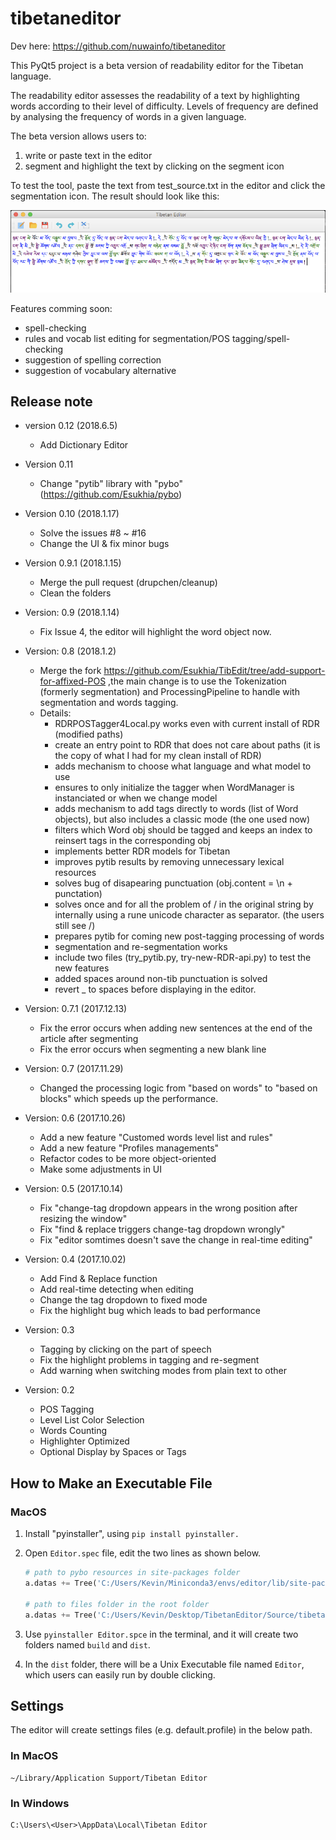 # tibetaneditor

Dev here: https://github.com/nuwainfo/tibetaneditor

This PyQt5 project is a beta version of readability editor for the Tibetan language.

The readability editor assesses the readability of a text by highlighting words according to their level of difficulty. Levels of frequency are defined by analysing the frequency of words in a given language.

The beta version allows users to:

1. write or paste text in the editor
2. segment and highlight the text by clicking on the segment icon

To test the tool, paste the text from test_source.txt in the editor and click the segmentation icon. The result should look like this:

![test](tests/test_result.png)

Features comming soon:
- spell-checking
- rules and vocab list editing for segmentation/POS tagging/spell-checking
- suggestion of spelling correction
- suggestion of vocabulary alternative

## Release note

- version 0.12 (2018.6.5)

    * Add Dictionary Editor

- Version 0.11
    
    * Change "pytib" library with "pybo"
      (https://github.com/Esukhia/pybo)

- Version 0.10 (2018.1.17)
    
    * Solve the issues #8 ~ #16  
    * Change the UI & fix minor bugs 


- Version 0.9.1 (2018.1.15)

    * Merge the pull request (drupchen/cleanup)
    * Clean the folders

- Version: 0.9 (2018.1.14)

    * Fix Issue 4, the editor will highlight the word object now.

- Version: 0.8 (2018.1.2)
    
    * Merge the fork https://github.com/Esukhia/TibEdit/tree/add-support-for-affixed-POS ,the main change is to use the Tokenization (formerly segmentation) and ProcessingPipeline to handle with segmentation and words tagging.
    * Details:
        - RDRPOSTagger4Local.py works even with current install of RDR (modified paths)
        - create an entry point to RDR that does not care about paths (it is the copy of what I had for my clean install of RDR)
        - adds mechanism to choose what language and what model to use
        - ensures to only initialize the tagger when WordManager is instanciated or when we change model
        - adds mechanism to add tags directly to words (list of Word objects), but also includes a classic mode (the one used now)
        - filters which Word obj should be tagged and keeps an index to reinsert tags in the corresponding obj
        - implements better RDR models for Tibetan
        - improves pytib results by removing unnecessary lexical resources
        - solves bug of disapearing punctuation (obj.content = \n + punctation)
        - solves once and for all the problem of / in the original string by internally using a rune unicode character as separator. (the users still see /)
        - prepares pytib for coming new post-tagging processing of words
        - segmentation and re-segmentation works
        - include two files (try_pytib.py, try-new-RDR-api.py) to test the new features
        - added spaces around non-tib punctuation is solved
        - revert _ to spaces before displaying in the editor.

- Version: 0.7.1 (2017.12.13)

    * Fix the error occurs when adding new sentences at the end of the article after segmenting
    * Fix the error occurs when segmenting a new blank line

- Version: 0.7 (2017.11.29)

    *  Changed the processing logic from "based on words" to "based on blocks"  which speeds up the performance.

- Version: 0.6 (2017.10.26)
	
	* Add a new feature "Customed words level list and rules"
	* Add a new feature "Profiles managements"
	* Refactor codes to be more object-oriented
	* Make some adjustments in UI
	
- Version: 0.5 (2017.10.14)
	
	* Fix "change-tag dropdown appears in the wrong position after resizing the window"
	* Fix "find & replace triggers change-tag dropdown wrongly"
	* Fix "editor somtimes doesn't save the change in real-time editing"

- Version: 0.4 (2017.10.02)

    * Add Find & Replace function
    * Add real-time detecting when editing
	* Change the tag dropdown to fixed mode
	* Fix the highlight bug which leads to bad performance

- Version: 0.3
    
    * Tagging by clicking on the part of speech
    * Fix the highlight problems in tagging and re-segment
    * Add warning when switching modes from plain text to other

- Version: 0.2
	
	* POS Tagging
	* Level List Color Selection
	* Words Counting
	* Highlighter Optimized
	* Optional Display by Spaces or Tags


## How to Make an Executable File

### MacOS
1. Install "pyinstaller", using `pip install pyinstaller.`
2. Open `Editor.spec` file, edit the two lines as shown below.
   ``` python
   # path to pybo resources in site-packages folder
   a.datas += Tree('C:/Users/Kevin/Miniconda3/envs/editor/lib/site-packages/pybo/resources', prefix='pybo/resources')
   
   # path to files folder in the root folder
   a.datas += Tree('C:/Users/Kevin/Desktop/TibetanEditor/Source/tibetaneditor/files', prefix='files')
   ```
3. Use `pyinstaller Editor.spce` in the terminal, and it will create two folders named `build` and `dist`.

4. In the `dist` folder, there will be a Unix Executable file named `Editor`, which users can easily run by double clicking.


## Settings

The editor will create settings files (e.g. default.profile) in the below path.

### In MacOS
```
~/Library/Application Support/Tibetan Editor
```

### In Windows
```
C:\Users\<User>\AppData\Local\Tibetan Editor
```
